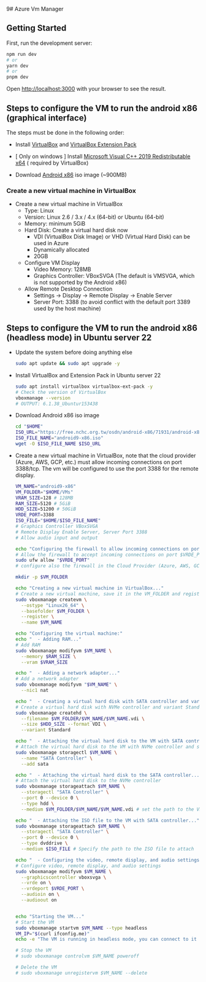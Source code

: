 9# Azure Vm Manager

## Getting Started

First, run the development server:

```bash
npm run dev
# or
yarn dev
# or
pnpm dev
```

Open [http://localhost:3000](http://localhost:3000) with your browser to see the result.

## Steps to configure the VM to run the android x86 (graphical interface)

The steps must be done in the following order:

- Install [VirtualBox](https://www.virtualbox.org/wiki/Downloads)
  and [VirtualBox Extension Pack](https://download.virtualbox.org/virtualbox/6.1.26/Oracle_VM_VirtualBox_Extension_Pack-6.1.26.vbox-extpack)
- [ Only on windows ]
  Install [Microsoft Visual C++ 2019 Redistributable x64](https://learn.microsoft.com/en-us/cpp/windows/latest-supported-vc-redist?view=msvc-170#visual-studio-2015-2017-2019-and-2022) (
  required by VirtualBox)

- Download [Android x86](https://www.android-x86.org/download) iso image (~900MB)

### Create a new virtual machine in VirtualBox

- Create a new virtual machine in VirtualBox
  - Type: Linux
  - Version: Linux 2.6 / 3.x / 4.x (64-bit) or Ubuntu (64-bit)
  - Memory: minimum 5GiB
  - Hard Disk: Create a virtual hard disk now
    - VDI (VirtualBox Disk Image) or VHD (Virtual Hard Disk) can be used in Azure
    - Dynamically allocated
    - 20GB
  - Configure VM Display
    - Video Memory: 128MB
    - Graphics Controller: VBoxSVGA (The default is VMSVGA, which is not supported by the Android x86)
  - Allow Remote Desktop Connection
    - Settings -> Display -> Remote Display -> Enable Server
    - Server Port: 3388 (to avoid conflict with the default port 3389 used by the host machine)

## Steps to configure the VM to run the android x86 (headless mode) in Ubuntu server 22

- Update the system before doing anything else
  ```bash
  sudo apt update && sudo apt upgrade -y
  ```
- Install VirtualBox and Extension Pack in Ubuntu server 22
  ```bash
  sudo apt install virtualbox virtualbox-ext-pack -y
  # Check the version of VirtualBox
  vboxmanage --version
  # OUTPUT: 6.1.38_Ubuntur153438
  ```
- Download Android x86 iso image
  ```bash
  cd "$HOME"
  ISO_URL="https://free.nchc.org.tw/osdn/android-x86/71931/android-x86-9.0-r2.iso"
  ISO_FILE_NAME="android9-x86.iso"
  wget -O $ISO_FILE_NAME $ISO_URL
  ```
- Create a new virtual machine in VirtualBox, note that the cloud provider (Azure, AWS, GCP, etc.) must allow incoming
  connections on port 3388/tcp. The vm will be configured to use the port 3388 for the remote display.
  ```bash
  VM_NAME="android9-x86"
  VM_FOLDER="$HOME/VMs"
  VRAM_SIZE=128 # 128MB
  RAM_SIZE=5120 # 5GiB
  HDD_SIZE=51200 # 50GiB
  VRDE_PORT=3388 
  ISO_FILE="$HOME/$ISO_FILE_NAME"
  # Graphics Controller VBoxSVGA
  # Remote Display Enable Server, Server Port 3388
  # Allow audio input and output
  
  echo "Configuring the firewall to allow incoming connections on port $VRDE_PORT..."
  # Allow the firewall to accept incoming connections on port $VRDE_PORT
  sudo ufw allow "$VRDE_PORT"
  # configure also the firewall in the Cloud Provider (Azure, AWS, GCP, etc.) to allow incoming connections on port $VRDE_PORT/tcp
  
  mkdir -p $VM_FOLDER
  
  echo "Creating a new virtual machine in VirtualBox..."
  # Create a new virtual machine, save it in the VM_FOLDER and register it in VirtualBox
  sudo vboxmanage createvm \
    --ostype "Linux26_64" \
    --basefolder $VM_FOLDER \
    --register \
    --name $VM_NAME 
  
  echo "Configuring the virtual machine:"
  echo "  - Adding RAM..."
  # Add RAM
  sudo vboxmanage modifyvm $VM_NAME \
    --memory $RAM_SIZE \
    --vram $VRAM_SIZE
  
  echo "  - Adding a network adapter..."
  # Add a network adapter
  sudo vboxmanage modifyvm "$VM_NAME" \
    --nic1 nat
  
  echo "  - Creating a virtual hard disk with SATA controller and variant Standard..."
  # Create a virtual hard disk with NVMe controller and variant Standard
  sudo vboxmanage createhd \
    --filename $VM_FOLDER/$VM_NAME/$VM_NAME.vdi \
    --size $HDD_SIZE --format VDI \
    --variant Standard 
  
  echo "  - Attaching the virtual hard disk to the VM with SATA controller..."
  # Attach the virtual hard disk to the VM with NVMe controller and set it as bootable
  sudo vboxmanage storagectl $VM_NAME \
    --name "SATA Controller" \
    --add sata
  
  echo "  - Attaching the virtual hard disk to the SATA controller..."
  # Attach the virtual hard disk to the NVMe controller
  sudo vboxmanage storageattach $VM_NAME \
    --storagectl "SATA Controller" \
    --port 0 --device 0 \
    --type hdd \
    --medium $VM_FOLDER/$VM_NAME/$VM_NAME.vdi # set the path to the VDI file to attach as the storage medium
  
  echo "  - Attaching the ISO file to the VM with SATA controller..."
  sudo vboxmanage storageattach $VM_NAME \
    --storagectl "SATA Controller" \
    --port 0 --device 0 \
    --type dvddrive \
    --medium $ISO_FILE # Specify the path to the ISO file to attach
  
  echo "  - Configuring the video, remote display, and audio settings..."
  # Configure video, remote display, and audio settings
  sudo vboxmanage modifyvm $VM_NAME \
    --graphicscontroller vboxsvga \
    --vrde on \
    --vrdeport $VRDE_PORT \
    --audioin on \
    --audioout on

  
  echo "Starting the VM..."
  # Start the VM
  sudo vboxmanage startvm $VM_NAME --type headless
  VM_IP="$(curl ifconfig.me)"
  echo -e "The VM is running in headless mode, you can connect to it using the remote desktop client (e.g. Remmina, Microsoft Remote Desktop, etc.) at \e[1;32m$VM_IP:$VRDE_PORT\e[0m"
  
  # Stop the VM
  # sudo vboxmanage controlvm $VM_NAME poweroff
  
  # Delete the VM
  # sudo vboxmanage unregistervm $VM_NAME --delete
  ```
